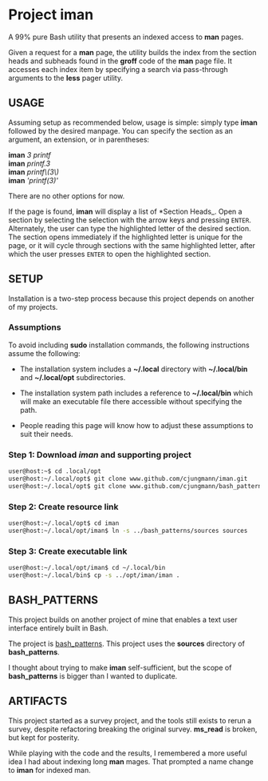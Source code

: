 # Project iman

A 99% pure Bash utility that presents an indexed access to **man**
pages.

Given a request for a **man** page, the utility builds the index
from the section heads and subheads found in the **groff** code
of the **man** page file.  It accesses each index item by specifying
a search via pass-through arguments to the **less** pager utility.

## USAGE

Assuming setup as recommended below, usage is simple: simply type
**iman** followed by the desired manpage.  You can specify the
section as an argument, an extension, or in parentheses:

**iman** *3 printf*  
**iman** *printf.3*  
**iman** *printf\\(3\\)*  
**iman** *'printf(3)'*

There are no other options for now.

If the page is found, **iman** will display a list of *Section Heads_.
Open a section by selecting the selection with the arrow keys and
pressing `ENTER`.  Alternately, the user can type the highlighted
letter of the desired section.  The section opens immediately if the
highlighted letter is unique for the page, or it will cycle through
sections with the same highlighted letter, after which the user
presses `ENTER` to open the highlighted section.

## SETUP

Installation is a two-step process because this project depends on
another of my projects.

### Assumptions

To avoid including **sudo** installation commands, the following
instructions assume the following:

- The installation system includes a **~/.local** directory with
  **~/.local/bin** and **~/.local/opt** subdirectories.

- The installation system path includes a reference to
  **~/.local/bin** which will make an executable file there
  accessible without specifying the path.

- People reading this page will know how to adjust these
  assumptions to suit their needs.

### Step 1: Download *iman* and supporting project

~~~sh
user@host:~$ cd .local/opt
user@host:~/.local/opt$ git clone www.github.com/cjungmann/iman.git
user@host:~/.local/opt$ git clone www.github.com/cjungmann/bash_patterns.git
~~~

### Step 2: Create resource link
~~~sh
user@host:~/.local/opt$ cd iman
user@host:~/.local/opt/iman$ ln -s ../bash_patterns/sources sources
~~~

### Step 3: Create executable link
~~~sh
user@host:~/.local/opt/iman$ cd ~/.local/bin
user@host:~/.local/bin$ cp -s ../opt/iman/iman .
~~~

## BASH_PATTERNS

This project builds on another project of mine that enables a text
user interface entirely built in Bash.

The project is [bash_patterns](httsp://www.github.com/cjungmann/bash_patterns).
This project uses the **sources** directory of **bash_patterns**.

I thought about trying to make **iman** self-sufficient, but the
scope of **bash_patterns** is bigger than I wanted to duplicate.

## ARTIFACTS

This project started as a survey project, and the tools still
exists to rerun a survey, despite refactoring breaking the
original survey.  **ms_read** is broken, but kept for posterity.

While playing with the code and the results, I remembered a more
useful idea I had about indexing long **man** mages.  That prompted
a name change to **iman** for indexed man.

